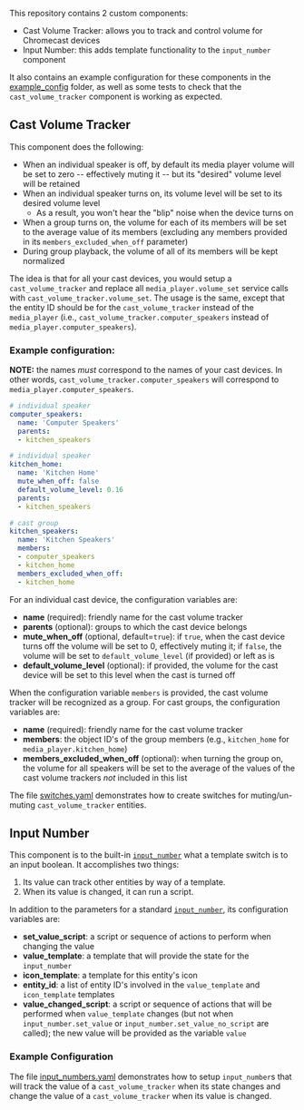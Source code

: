 This repository contains 2 custom components:

* Cast Volume Tracker: allows you to track and control volume for Chromecast devices
* Input Number: this adds template functionality to the `input_number` component

It also contains an example configuration for these components in the [example_config](./example_config) folder, as well as some tests to check that the `cast_volume_tracker` component is working as expected.


## Cast Volume Tracker

This component does the following:

* When an individual speaker is off, by default its media player volume will be set to zero -- effectively muting it -- but its "desired" volume level will be retained
* When an individual speaker turns on, its volume level will be set to its desired volume level
  * As a result, you won't hear the "blip" noise when the device turns on
* When a group turns on, the volume for each of its members will be set to the average value of its members (excluding any members provided in its `members_excluded_when_off` parameter)
* During group playback, the volume of all of its members will be kept normalized

The idea is that for all your cast devices, you would setup a `cast_volume_tracker` and replace all `media_player.volume_set` service calls with `cast_volume_tracker.volume_set`.  The usage is the same, except that the entity ID should be for the `cast_volume_tracker` instead of the `media_player` (i.e., `cast_volume_tracker.computer_speakers` instead of `media_player.computer_speakers`).


### Example configuration:

**NOTE:** the names *must* correspond to the names of your cast devices.  In other words, `cast_volume_tracker.computer_speakers` will correspond to `media_player.computer_speakers`.

```yaml
# individual speaker
computer_speakers:
  name: 'Computer Speakers'
  parents:
  - kitchen_speakers

# individual speaker
kitchen_home:
  name: 'Kitchen Home'
  mute_when_off: false
  default_volume_level: 0.16
  parents:
  - kitchen_speakers

# cast group
kitchen_speakers:
  name: 'Kitchen Speakers'
  members:
  - computer_speakers
  - kitchen_home
  members_excluded_when_off:
  - kitchen_home
```

For an individual cast device, the configuration variables are:

* **name** (required): friendly name for the cast volume tracker
* **parents** (optional): groups to which the cast device belongs
* **mute_when_off** (optional, default=`true`): if `true`, when the cast device turns off the volume will be set to 0, effectively muting it; if `false`, the volume will be set to `default_volume_level` (if provided) or left as is
* **default_volume_level** (optional): if provided, the volume for the cast device will be set to this level when the cast is turned off

When the configuration variable `members` is provided, the cast volume tracker will be recognized as a group.  For cast groups, the configuration variables are:

* **name** (required): friendly name for the cast volume tracker
* **members**: the object ID's of the group members (e.g., `kitchen_home` for `media_player.kitchen_home`)
* **members_excluded_when_off** (optional): when turning the group on, the volume for all speakers will be set to the average of the values of the cast volume trackers *not* included in this list

The file [switches.yaml](./example_config/switches.yaml) demonstrates how to create switches for muting/un-muting `cast_volume_tracker` entities.


## Input Number

This component is to the built-in [`input_number`](https://www.home-assistant.io/components/input_number/) what a template switch is to an input boolean.  It accomplishes two things:

1. Its value can track other entities by way of a template.
2. When its value is changed, it can run a script.

In addition to the parameters for a standard [`input_number`](https://www.home-assistant.io/components/input_number/), its configuration variables are:

* **set_value_script**: a script or sequence of actions to perform when changing the value
* **value_template**: a template that will provide the state for the `input_number`
* **icon_template**: a template for this entity's icon
* **entity_id**: a list of entity ID's involved in the `value_template` and `icon_template` templates
* **value_changed_script**: a script or sequence of actions that will be performed when `value_template` changes (but not when `input_number.set_value` or `input_number.set_value_no_script` are called); the new value will be provided as the variable `value`


### Example Configuration

The file [input_numbers.yaml](./example_config/input_numbers.yaml) demonstrates how to setup `input_number`s that will track the value of a `cast_volume_tracker` when its state changes and change the value of a `cast_volume_tracker` when its value is changed.
